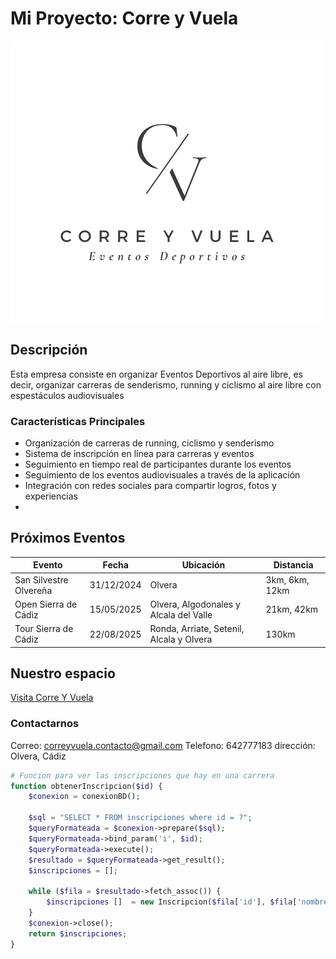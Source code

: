 # Mi Proyecto: Corre y Vuela 
![Logo de Corre Y Vuela](LogoCorreYVuela.png) 

## Descripción
Esta empresa consiste en organizar Eventos Deportivos al aire libre, es decir, organizar carreras de senderismo, running y ciclismo al aire libre con espestáculos audiovisuales

### Características Principales
- Organización de carreras de running, ciclismo y senderismo
- Sistema de inscripción en línea para carreras y eventos
- Seguimiento en tiempo real de participantes durante los eventos
- Seguimiento de los eventos audiovisuales a través de la aplicación
- Integración con redes sociales para compartir logros, fotos y experiencias
- 
## Próximos Eventos
| Evento               | Fecha       | Ubicación         | Distancia   |
|---------------------|-------------|-------------------|-------------|
| San Silvestre Olvereña| 31/12/2024  | Olvera   | 3km, 6km, 12km |
| Open Sierra de Cádiz | 15/05/2025  | Olvera, Algodonales y Alcala del Valle | 21km, 42km |
| Tour Sierra de Cádiz| 22/08/2025  | Ronda, Arriate, Setenil, Alcala y Olvera| 130km|


## Nuestro espacio
[Visita Corre Y Vuela](https://www.instagram.com/correyvuela_eventos/)

### Contactarnos
Correo: correyvuela.contacto@gmail.com
Telefono: 642777183
dirección: Olvera, Cádiz

```php
# Funcion para ver las inscripciones que hay en una carrera
function obtenerInscripcion($id) {
    $conexion = conexionBD();

    $sql = "SELECT * FROM inscripciones where id = ?";
    $queryFormateada = $conexion->prepare($sql);
    $queryFormateada->bind_param('i', $id);
    $queryFormateada->execute();
    $resultado = $queryFormateada->get_result();
    $inscripciones = [];

    while ($fila = $resultado->fetch_assoc()) {
        $inscripciones []  = new Inscripcion($fila['id'], $fila['nombre'], $fila['apellidos'], $fila['dni'],$fila['email'], $fila['telefono'], $fila['fechaNacimiento']);
    }
    $conexion->close();
    return $inscripciones;
}


